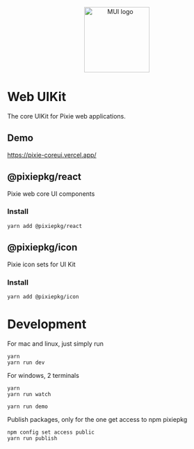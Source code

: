<!-- markdownlint-disable-next-line -->
<p align="center">
  <a href="https://mui.com/" rel="noopener" target="_blank"><img width="150" src="https://gotpixie.com/images/favicon.svg" alt="MUI logo"></a>
</p>

# Web UIKit

The core UIKit for Pixie web applications.

## Demo

https://pixie-coreui.vercel.app/

## @pixiepkg/react

Pixie web core UI components

### Install

```
yarn add @pixiepkg/react
```

## @pixiepkg/icon

Pixie icon sets for UI Kit

### Install

```
yarn add @pixiepkg/icon
```

# Development

For mac and linux, just simply run

```
yarn
yarn run dev
```

For windows, 2 terminals

```
yarn
yarn run watch
```

```
yarn run demo
```

Publish packages, only for the one get access to npm pixiepkg

```
npm config set access public
yarn run publish
```
